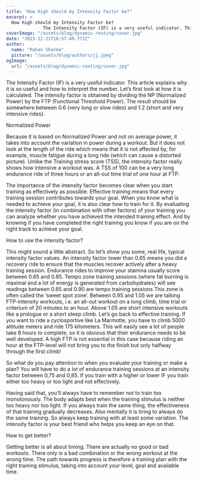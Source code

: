 ```yaml
---
title: "How high should my Intensity Factor be?"
excerpt: >
  How high should my Intensity Factor be?
              The Intensity Factor (IF) is a very useful indicator. This article explains why it is so useful and how to interpret the number. Let’s first look at
coverImage: "/assets/blog/dynamic-routing/cover.jpg"
date: "2023-12-21T16:57:49.771Z"
author:
  name: "Rohan Sharma"
  picture: "/assets/blog/authors/jj.jpeg"
ogImage:
  url: "/assets/blog/dynamic-routing/cover.jpg"
---
```


The Intensity Factor (IF) is a very useful indicator. This article explains why it is so useful and how to interpret the number. Let’s first look at how it is calculated. The intensity factor is obtained by dividing the NP (Normalized Power) by the FTP (Functional Threshold Power). The result should be somewhere between 0.6 (very long or slow rides) and 1.2 (short and very intensive rides).

Normalized Power

Because it is based on Normalized Power and not on average power, it takes into account the variation in power during a workout. But it does not look at the length of the ride which means that it is not affected by, for example, muscle fatigue during a long ride (which can cause a distorted picture). Unlike the Training stress score (TSS), the intensity factor really shows how intensive a workout was. A TSS of 100 can be a very long endurance ride of three hours or an all-out time trial of one hour at FTP.

The importance of the intensity factor becomes clear when you start training as effectively as possible. Effective training means that every training session contributes towards your goal. When you know what is needed to achieve your goal, it is also clear how to train for it. By evaluating the intensity factor (in combination with other factors) of your training you can analyze whether you have achieved the intended training effect. And by knowing if you have completed the right training you know if you are on the right track to achieve your goal.

How to use the intensity factor?

This might sound a little abstract. So let’s show you some, real life, typical intensity factor values. An intensity factor lower than 0.65 means you did a recovery ride to ensure that the muscles recover actively after a heavy training session. Endurance rides to improve your stamina usually score between 0.65 and 0.85. Tempo zone training sessions (where fat burning is maximal and a lot of energy is generated from carbohydrates) will see readings between 0.85 and 0.90 are tempo training sessions This zone is often called the ‘sweet spot zone’. Between 0.95 and 1.05 we are talking FTP-intensity workouts, i.e. an all-out workout on a long climb, time trial or criterium of 20 minutes to an hour. Above 1.05 are short intensive workouts like a prologue or a short steep climb. Let’s go back to effective training. If you want to ride a cyclosportive like La Marmotte, you have to climb 5000 altitude meters and ride 175 kilometers. This will easily see a lot of people take 8 hours to complete, so it is obvious that their endurance needs to be well developed. A high FTP is not essential in this case because riding an hour at the FTP-level will not bring you to the finish but only halfway through the first climb!

So what do you pay attention to when you evaluate your training or make a plan? You will have to do a lot of endurance training sessions at an intensity factor between 0,75 and 0,85. If you train with a higher or lower IF you train either too heavy or too light and not effectively.

Having said that, you’ll always have to remember not to train too monotonously. The body adapts best when the training stimulus is neither too heavy nor too light. If you always train the same thing, the effectiveness of that training gradually decreases. Also mentally it is tiring to always do the same training. So always keep training with at least some variation. The intensity factor is your best friend who helps you keep an eye on that.

How to get better?

Getting better is all about timing. There are actually no good or bad workouts. There only is a bad combination or the wrong workout at the wrong time. The path towards progress is therefore a training plan with the right training stimulus, taking into account your level, goal and available time.